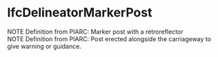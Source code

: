 IfcDelineatorMarkerPost
=======================
NOTE Definition from PIARC: Marker post with a retroreflector  
NOTE Definition from PIARC: Post erected alongside the carriageway to give
warning or guidance.  


